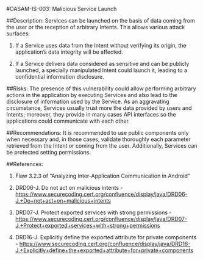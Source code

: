 
#OASAM-IS-003: Malicious Service Launch

##Description:
Services can be launched on the basis of data coming from the user or the reception of arbitrary Intents. This allows various attack surfaces:

1. If a Service uses data from the Intent without verifying its origin, the application’s data integrity will be affected.

2. If a Service delivers data considered as sensitive and can be publicly launched, a specially manipulated Intent could launch it, leading to a confidential information disclosure.

##Risks:
The presence of this vulnerability could allow performing arbitrary actions in the application by executing Services and also lead to the disclosure of information used by the Service. As an aggravating circumstance, Services usually trust more the data provided by users and Intents; moreover, they provide in many cases API interfaces so the applications could communicate with each other.

##Recommendations:
It is recommended to use public components only when necessary and, in those cases, validate thoroughly each parameter retrieved from the Intent or coming from the user. Additionally, Services can be protected setting permissions.

##References:
1. Flaw 3.2.3 of “Analyzing Inter-Application Communication in Android”

2. DRD06-J. Do not act on malicious intents - https://www.securecoding.cert.org/confluence/display/java/DRD06-J.+Do+not+act+on+malicious+intents

3. DRD07-J. Protect exported services with strong permissions - https://www.securecoding.cert.org/confluence/display/java/DRD07-J.+Protect+exported+services+with+strong+permissions

4. DRD16-J. Explicitly define the exported attribute for private components - https://www.securecoding.cert.org/confluence/display/java/DRD16-J.+Explicitly+define+the+exported+attribute+for+private+components
